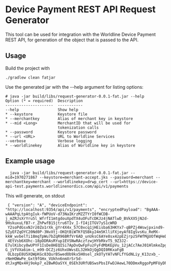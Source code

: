 # Device Payment REST API Request Generator

This tool can be used for integration with the Worldline Device Payment REST API, for generation of the object that is passed to the API.

## Usage

Build the project with

    ./gradlew clean fatjar

Use the generated jar with the --help argument for listing options:

    # java -jar build/libs/request-generator-0.0.1-fat.jar --help
    Option (* = required)  Description
    ---------------------  -----------
    --help                 Show help
    * --keystore           Keystore file
    * --merchantkey        Alias of merchant key in keystore
    * --mid <Long>         MerchantID that will be used for
                           tokenization calls
    * --password           Keystore password
    * --url <URL>          URL to Worldline Services
    --verbose              Verbose logging
    * --worldlinekey       Alias of Worldline key in keystore
  
    
 ## Example usage
 
      java -jar build/libs/request-generator-0.0.1-fat.jar --mid=1970271867 --keystore=merchant-accept.jks --password=merchant --merchantkey=merchant --worldlinekey=drwp_cert --url=https://device-api-test.payments.worldlinenordics.com/api/v1/payments
     
  This will generate, on stdout
  
     { "version": "A", "deviceEndpoint": "http://localhost:9354/api/v1/payments", "encryptedPayload": "BgAAA-wAAAPqLtpAtgIuk-fWPUoV-d73NaIKrzMZZTYrI0fWCDB-j_mZRJsXrYru5l_WfrfI1mtgdouXpdTX4uOFuTcDKJz4jNATlwD_BVkXX5jN2d-9HskuxuLfB7-r_ZhPwfB15jtru6TIv_I-fI4jITGV7yS1cWRD
     Y2soPdGsxNJrz0Zo1rXk_gYr4X4x_57C0xcq1jHEisba63HKYx7-qBPZj4Wswjpxind9-SZyEFZqOYC20Nd0P-3NvXtj-OKQtBiWTKfQ5Bky24m5KlliFXjeyAf8IgSvsKu_ReMX-kkW_wvbelTi18mqTpWu7bZqR96BRfVr6AD_unUksC6AYe8sx4zpEZjrpz5FWfMgUOfWqHeDO0KKbGFaeZd_ptT4vUNKadf263HS7c7HWAlhxxgxx1wLXz3SREh5tN
     4EtVsb6XOhc-18pDDRAsRYup1EVSNwRAczfzwjHYbRkvT5_9Z3J2-E7ulKibcy8wUPYF1IsDe8HEQISi7ApDvQwFpFuzFyFdMbKEpVu_12jACc7AeJ01HlmkeZpgliaRioiGnUFFoSYP8EKaEuO2OHnSYosKapJdMCUjgQLVN7cfctazowt01Rgpdn4KfwTTIjjDEHWRJDZSOeG92-G_jVfVXa6im-L_m99-DCZjz6UhxUWvsEL32HkOjQgDQI0RKxaFgB
     OLbzpE8U5XQWpKGc83QurBSwedOb9kx5H0sel_zkOTyYATvNFLfYGdNLiy_K13zxb_-rNeHOWwPe_Gxt9fGHx_VUkhn6nmXrSr5d-dtJxgMQx4Hj9okp7_e2BwROaSYX_0SEh3URfUBSwsPbsIFwDJAewL70DDmxRggoPpMFUyDhHLLcm01j5cUz5DJ1amyzsbnZSBE="}
